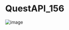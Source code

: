 ﻿# QuestAPI_156
![image](https://github.com/user-attachments/assets/a2738aee-133e-4aad-a147-159e0cec57fd)
